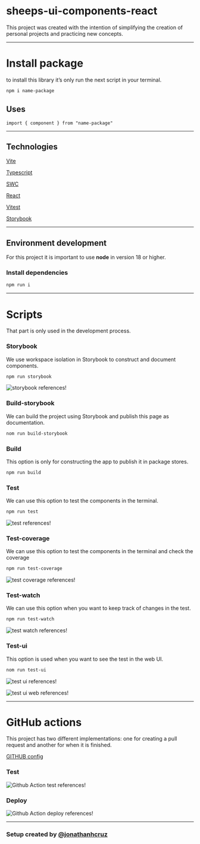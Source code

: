 # sheeps-ui-components-react

This project was created with the intention of simplifying the creation of personal projects and practicing new concepts.

---

# Install package

to install this library it’s only run the next script in your terminal.

```bash
npm i name-package
```

## Uses

```tsx
import { component } from "name-package"
```

---

## Technologies

[Vite](https://github.com/vitejs/vite)

[Typescript](https://www.typescriptlang.org/) 

[SWC](https://swc.rs/) 

[React](https://react.dev/) 

[Vitest](https://vitest.dev/)

[Storybook](https://storybook.js.org/) 

---

## Environment development

For this project it is important to use **node** in version 18 or higher.

### Install dependencies

```bash
npm run i 
```

---

# Scripts

That part is only used in the development process.

### Storybook

We use workspace isolation in Storybook to construct and document components.

```bash
npm run storybook
```

![storybook references!](https://raw.githubusercontent.com/jonathanhcruz/sheep-ui-components/main/public/storybook.png "storybook")

### Build-storybook

We can build the project using Storybook and publish this page as documentation.

```bash
nom run build-storybook
```

### Build

This option is only for constructing the app to publish it in package stores.

```bash
npm run build 
```

### Test

We can use this option to test the components in the terminal.

```bash
npm run test
```
![test references!](https://raw.githubusercontent.com/jonathanhcruz/sheep-ui-components/main/public/test.png "test")

### Test-coverage

We can use this option to test the components in the terminal and check the coverage 

```bash
npm run test-coverage
```

![test coverage references!](https://raw.githubusercontent.com/jonathanhcruz/sheep-ui-components/main/public/test-coverage.png "test coverage")


### Test-watch

We can use this option when you want to keep track of changes in the test.

```bash
npm run test-watch
```

![test watch references!](https://raw.githubusercontent.com/jonathanhcruz/sheep-ui-components/main/public/test-watch.png "test watch")

### Test-ui

This option is used when you want to see the test in the web UI.

```bash
nom run test-ui
```

![test ui references!](https://raw.githubusercontent.com/jonathanhcruz/sheep-ui-components/main/public/test-ui.png "test ui")


![test ui web references!](https://raw.githubusercontent.com/jonathanhcruz/sheep-ui-components/main/public/test-ui-web.png "test ui web")

---

# GitHub actions

This project has two different implementations: one for creating a pull request and another for when it is finished.

[GITHUB config](./.github/workflows/README.md)

### Test

![Github Action test references!](https://raw.githubusercontent.com/jonathanhcruz/sheep-ui-components/main/public/github-action-test.png "Github Action test")

### Deploy

![Github Action deploy references!](https://raw.githubusercontent.com/jonathanhcruz/sheep-ui-components/main/public/github-action-deploy.png "Github Action deploy")

---

### Setup created by [@jonathanhcruz](https://github.com/jonathanhcruz)
 